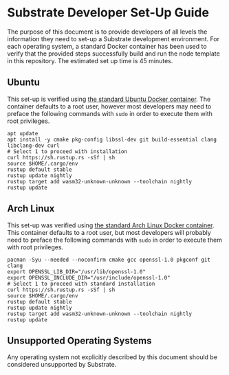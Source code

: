 # Substrate Developer Set-Up Guide

The purpose of this document is to provide developers of all levels the information they need to set-up a Substrate development
environment. For each operating system, a standard Docker container has been used to verify that the
provided steps successfully build and run the node template in this repository. The estimated set up time is 45 minutes.

## Ubuntu

This set-up is verified using [the standard Ubuntu Docker container](https://hub.docker.com/_/ubuntu). The container
defaults to a root user, however most developers may need to preface the following commands with `sudo` in order
to execute them with root privileges.

```shell
apt update
apt install -y cmake pkg-config libssl-dev git build-essential clang libclang-dev curl
# Select 1 to proceed with installation
curl https://sh.rustup.rs -sSf | sh
source $HOME/.cargo/env
rustup default stable
rustup update nightly
rustup target add wasm32-unknown-unknown --toolchain nightly
rustup update
```

## Arch Linux

This set-up was verified using [the standard Arch Linux Docker container](https://hub.docker.com/_/archlinux). This
container defaults to a root user, but most developers will probably need to preface the following commands with `sudo`
in order to execute them with root privileges.

```shell
pacman -Syu --needed --noconfirm cmake gcc openssl-1.0 pkgconf git clang
export OPENSSL_LIB_DIR="/usr/lib/openssl-1.0"
export OPENSSL_INCLUDE_DIR="/usr/include/openssl-1.0"
# Select 1 to proceed with standard installation
curl https://sh.rustup.rs -sSf | sh
source $HOME/.cargo/env
rustup default stable
rustup update nightly
rustup target add wasm32-unknown-unknown --toolchain nightly
rustup update
```

## Unsupported Operating Systems

Any operating system not explicitly described by this document should be considered unsupported by Substrate.
